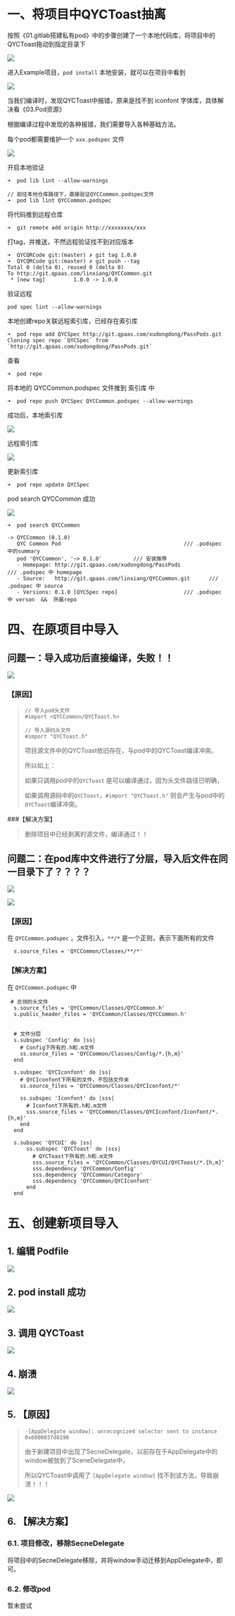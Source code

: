 

# 一、将项目中QYCToast抽离

按照《01.gitlab搭建私有pod》中的步骤创建了一个本地代码库，将项目中的QYCToast拖动到指定目录下

![](media_pod/017.jpg)



进入Example项目，`pod install` 本地安装，就可以在项目中看到

![](media_pod/018.jpg)



当我们编译时，发现QYCToast中报错，原来是找不到 iconfont 字体库，具体解决看《03.Pod资源》



根据编译过程中发现的各种报错，我们需要导入各种基础方法。



每个pod都需要维护一个 `xxx.podspec` 文件

![](media_pod/019.jpg)



开启本地验证

```
➜  pod lib lint --allow-warnings

// 前往本地仓库路径下，直接验证QYCCommon.podspec文件
➜  pod lib lint QYCCommon.podspec
```



将代码推到远程仓库

```
➜  git remote add origin http://xxxxxxxx/xxx
```



打tag，并推送，不然远程验证找不到对应版本

```
➜  QYCQRCode git:(master) ✗ git tag 1.0.0
➜  QYCQRCode git:(master) ✗ git push --tag
Total 0 (delta 0), reused 0 (delta 0)
To http://git.qpaas.com/linxiang/QYCCommon.git
 * [new tag]         1.0.0 -> 1.0.0
```



验证远程

```
pod spec lint --allow-warnings
```





本地创建repo关联远程索引库，已经存在索引库

```
➜  pod repo add QYCSpec http://git.qpaas.com/xudongdong/PassPods.git
Cloning spec repo `QYCSpec` from `http://git.qpaas.com/xudongdong/PassPods.git`
```

查看

```
➜  pod repo
```



将本地的 QYCCommon.podspec 文件推到 索引库 中

```
➜  pod repo push QYCSpec QYCCommon.podspec --allow-warnings
```



成功后，本地索引库 

![](media_pod/023.jpg)



远程索引库

![](media_pod/022.jpg)

更新索引库

```
➜  pod repo update QYCSpec
```



pod search QYCCommon 成功

![](media_pod/020.jpg)

```
➜  pod search QYCCommon

-> QYCCommon (0.1.0)     
   QYC Common Pod										/// .podspec 中的summary
   pod 'QYCCommon', '~> 0.1.0'			/// 安装推荐
   - Homepage: http://git.qpaas.com/xudongdong/PassPods				/// .podspec 中 homepage
   - Source:   http://git.qpaas.com/linxiang/QYCCommon.git		/// .podspec 中 source
   - Versions: 0.1.0 [QYCSpec repo]						/// .podspec 中 verson  &&  所属repo
```







# 四、在原项目中导入

## 问题一：导入成功后直接编译，失败！！

![](media_pod/009.jpg)



### 【原因】

> ```
> // 导入pod头文件
> #import <QYCCommon/QYCToast.h>
> 
> // 导入源码头文件
> #import "QYCToast.h"
> ```
>
> 项目源文件中的QYCToast依旧存在，与pod中的QYCToast编译冲突。
>
> 所以如上：
>
> 如果只调用pod中的`QYCToast` 是可以编译通过，因为头文件路径已明确，
>
> 如果调用源码中的`QYCToast`，`#import "QYCToast.h"`  则会产生与pod中的`QYCToast`编译冲突。



###【解决方案】

> 删除项目中已经剥离的源文件，编译通过！！



## 问题二：在pod库中文件进行了分层，导入后文件在同一目录下了？？？？

![](media_pod/011.jpg)

![](media_pod/010.jpg)



### 【原因】

在 `QYCCommon.podspec` ，文件引入，`**/*` 是一个正则，表示下面所有的文件

```
  s.source_files = 'QYCCommon/Classes/**/*'
```



### 【解决方案】

在 `QYCCommon.podspec` 中

```
 # 总领的头文件
  s.source_files = 'QYCCommon/Classes/QYCCommon.h'
  s.public_header_files = 'QYCCommon/Classes/QYCCommon.h'
  
  
  # 文件分层
  s.subspec 'Config' do |ss|
    # Config下所有的.h和.m文件
    ss.source_files = 'QYCCommon/Classes/Config/*.{h,m}'
  end
  
  s.subspec 'QYCIconfont' do |ss|
    # QYCIconfont下所有的文件，不包括文件夹
    ss.source_files = 'QYCCommon/Classes/QYCIconfont/*'

    ss.subspec 'Iconfont' do |sss|
      # Iconfont下所有的.h和.m文件
      sss.source_files = 'QYCCommon/Classes/QYCIconfont/Iconfont/*.{h,m}'
    end
  end
  
  s.subspec 'QYCUI' do |ss|
      ss.subspec 'QYCToast' do |sss|
        # QYCToast下所有的.h和.m文件
        sss.source_files = 'QYCCommon/Classes/QYCUI/QYCToast/*.{h,m}'
        sss.dependency 'QYCCommon/Config'
        sss.dependency 'QYCCommon/Category'
        sss.dependency 'QYCCommon/QYCIconfont'
      end
  end
```



# 五、创建新项目导入

## 1. 编辑 Podfile

![](media_pod/012.jpg)

## 2. pod install 成功

![](media_pod/013.jpg)



## 3. 调用 QYCToast

![](media_pod/014.jpg)

## 4. 崩溃

![](media_pod/015.jpg)



## 5. 【原因】

> ```
> -[AppDelegate window]: unrecognized selector sent to instance 0x6000037d8190
> ```
>
> 由于新建项目中出现了SecneDelegate，以前存在于AppDelegate中的window被放到了SceneDelegate中，
>
> 所以QYCToast中调用了 `[AppDelegate window]` 找不到该方法，导致崩溃！！！



![](media_pod/016.jpg)



## 6. 【解决方案】

### 6.1. 项目修改，移除SecneDelegate

将项目中的SecneDelegate移除，并将window手动迁移到AppDelegate中，即可。



### 6.2. 修改pod

暂未尝试









